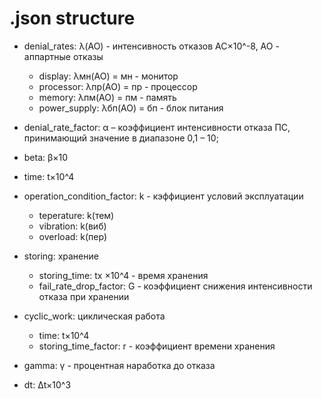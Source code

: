 # .json structure 
 - denial_rates: λ(АО) - интенсивность отказов АС×10^-8, АО - аппартные отказы
    - display: λмн(АО) = мн - монитор 
    - processor: λпр(АО) = пр - процессор
    - memory: λпм(АО) = пм - память
    - power_supply: λбп(АО) = бп - блок питания 
     
 - denial_rate_factor: α – коэффициент интенсивности отказа ПС, принимающий значение в диапазоне 0,1 – 10;
 - beta: β×10
 - time: t×10^4
 - operation_condition_factor: k - кэффициент условий эксплуатации
    - teperature: k(тем)
    - vibration: k(виб)
    - overload: k(пер)
 - storing: xранение
    - storing_time: tх ×10^4 - время хранения
    - fail_rate_drop_factor: G - коэффициент снижения интенсивности отказа при хранении
 - cyclic_work: циклическая работа
    - time: t×10^4
    - storing_time_factor: r - коэффициент времени хранения
 - gamma: γ - процентная наработка до отказа
 - dt: Δt×10^3 
   